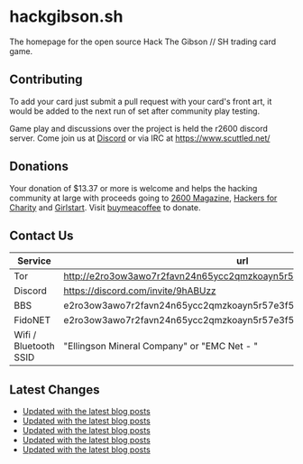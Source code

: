 # hackgibson.sh
The homepage for the open source Hack The Gibson // SH trading card game.


## Contributing

To add your card just submit a pull request with your card's front art, it would be added to the next run of set after community play testing.

Game play and discussions over the project is held the r2600 discord server. Come join us at [Discord](https://discord.com/invite/9hABUzz) or via IRC at https://www.scuttled.net/


## Donations

Your donation of $13.37 or more is welcome and helps the hacking community at large with proceeds going to [2600 Magazine](https://2600.com/), [Hackers for Charity](https://hackersforcharity.org) and [Girlstart](https://girlstart.org).  Visit [buymeacoffee](https://www.buymeacoffee.com/hackgibson.sh) to donate.


## Contact Us

Service | url
-|-
Tor | http://e2ro3ow3awo7r2favn24n65ycc2qmzkoayn5r57e3f56nvjwdcgg32ad.onion
Discord | https://discord.com/invite/9hABUzz
BBS | e2ro3ow3awo7r2favn24n65ycc2qmzkoayn5r57e3f56nvjwdcgg32ad.onion:23
FidoNET | e2ro3ow3awo7r2favn24n65ycc2qmzkoayn5r57e3f56nvjwdcgg32ad.onion:24554
Wifi / Bluetooth SSID | "Ellingson Mineral Company" or "EMC Net - <fidonet address>"

## Latest Changes
<!-- BLOG-POST-LIST:START -->
- [Updated with the latest blog posts](https://github.com/DFW2600/hackgibson.sh/commit/e3a66f0929250499df23f0ae162ccf8f5b234f6a)
- [Updated with the latest blog posts](https://github.com/DFW2600/hackgibson.sh/commit/43c1da7158f1781f39519524be28634415bb33a4)
- [Updated with the latest blog posts](https://github.com/DFW2600/hackgibson.sh/commit/7e332502ec12ff1dbb7b80b5d34d20501f75f3aa)
- [Updated with the latest blog posts](https://github.com/DFW2600/hackgibson.sh/commit/a22124f76ae8d0b27a76bb4f30816c6497357d65)
- [Updated with the latest blog posts](https://github.com/DFW2600/hackgibson.sh/commit/de8143e7a02bdc3f569d046a59118d00d7c8e5e4)
<!-- BLOG-POST-LIST:END -->
